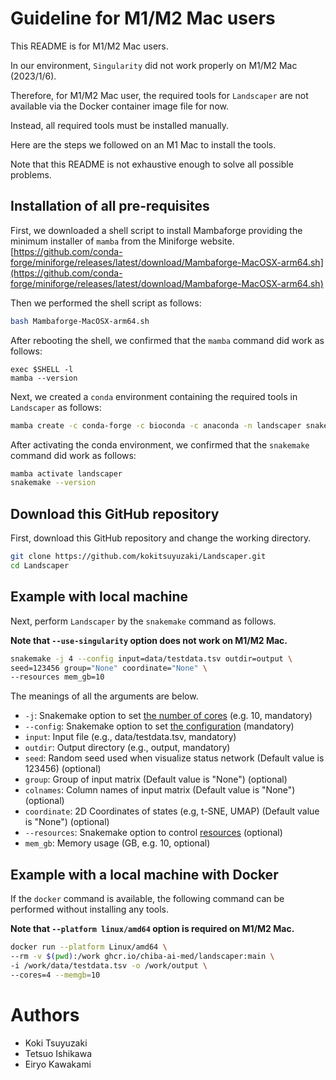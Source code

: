 # Guideline for M1/M2 Mac users

This README is for M1/M2 Mac users.

In our environment, `Singularity` did not work properly on M1/M2 Mac (2023/1/6).

Therefore, for M1/M2 Mac user, the required tools for `Landscaper` are not available via the Docker container image file for now.

Instead, all required tools must be installed manually.

Here are the steps we followed on an M1 Mac to install the tools.

Note that this README is not exhaustive enough to solve all possible problems.

## Installation of all pre-requisites

First, we downloaded a shell script to install Mambaforge providing the minimum installer of `mamba` from the Miniforge website.
[https://github.com/conda-forge/miniforge/releases/latest/download/Mambaforge-MacOSX-arm64.sh](https://github.com/conda-forge/miniforge/releases/latest/download/Mambaforge-MacOSX-arm64.sh)

Then we performed the shell script as follows:

```bash
bash Mambaforge-MacOSX-arm64.sh
```

After rebooting the shell, we confirmed that the `mamba` command did work as follows:

```
exec $SHELL -l
mamba --version
```

Next, we created a `conda` environment containing the required tools in `Landscaper` as follows:

```bash
mamba create -c conda-forge -c bioconda -c anaconda -n landscaper snakemake -y
```

After activating the conda environment, we confirmed that the `snakemake` command did work as follows:

```bash
mamba activate landscaper
snakemake --version
```

## Download this GitHub repository

First, download this GitHub repository and change the working directory.

```bash
git clone https://github.com/kokitsuyuzaki/Landscaper.git
cd Landscaper
```

## Example with local machine

Next, perform `Landscaper` by the `snakemake` command as follows.

**Note that `--use-singularity` option does not work on M1/M2 Mac.**

```bash
snakemake -j 4 --config input=data/testdata.tsv outdir=output \
seed=123456 group="None" coordinate="None" \
--resources mem_gb=10
```

The meanings of all the arguments are below.

- `-j`: Snakemake option to set [the number of cores](https://snakemake.readthedocs.io/en/stable/executing/cli.html#useful-command-line-arguments) (e.g. 10, mandatory)
- `--config`: Snakemake option to set [the configuration](https://snakemake.readthedocs.io/en/stable/snakefiles/configuration.html) (mandatory)
- `input`: Input file (e.g., data/testdata.tsv, mandatory)
- `outdir`: Output directory (e.g., output, mandatory)
- `seed`: Random seed used when visualize status network (Default value is 123456) (optional)
- `group`: Group of input matrix (Default value is "None") (optional)
- `colnames`: Column names of input matrix (Default value is "None") (optional)
- `coordinate`: 2D Coordinates of states (e.g, t-SNE, UMAP) (Default value is "None") (optional)
- `--resources`: Snakemake option to control [resources](https://snakemake.readthedocs.io/en/stable/snakefiles/rules.html#resources) (optional)
- `mem_gb`: Memory usage (GB, e.g. 10, optional)

## Example with a local machine with Docker

If the `docker` command is available, the following command can be performed without installing any tools.

**Note that `--platform linux/amd64` option is required on M1/M2 Mac.**

```bash
docker run --platform Linux/amd64 \
--rm -v $(pwd):/work ghcr.io/chiba-ai-med/landscaper:main \
-i /work/data/testdata.tsv -o /work/output \
--cores=4 --memgb=10
```

# Authors
- Koki Tsuyuzaki
- Tetsuo Ishikawa
- Eiryo Kawakami
